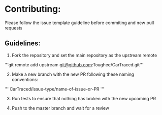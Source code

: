 
# Contributing:


Please follow the issue template guideline before commiting and new pull requests

## Guidelines:

1. Fork the repository and set the main repository as the upstream remote

'''git remote add upstream git@github.com:Toughee/CarTraced.git'''

2. Make a new branch with the new PR following these naming conventions:

'''
CarTraced/Issue-type/name-of-issue-or-PR
'''

3. Run tests to ensure that nothing has broken with the new upcoming PR

4. Push to the master branch and wait for a review

